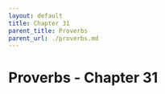 ```yaml
---
layout: default
title: Chapter 31
parent_title: Proverbs
parent_url: ./proverbs.md
---
```


# Proverbs - Chapter 31
